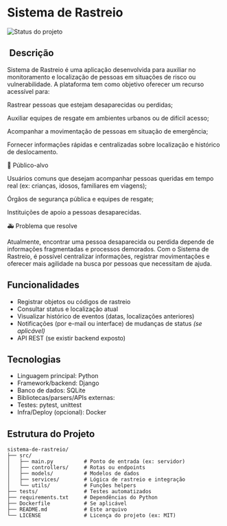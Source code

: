 # Sistema de Rastreio

![Status do projeto](https://img.shields.io/badge/status-em%20desenvolvimento-yellow)  

## ​ Descrição

Sistema de Rastreio é uma aplicação desenvolvida para auxiliar no monitoramento e localização de pessoas em situações de risco ou vulnerabilidade.
A plataforma tem como objetivo oferecer um recurso acessível para:

Rastrear pessoas que estejam desaparecidas ou perdidas;

Auxiliar equipes de resgate em ambientes urbanos ou de difícil acesso;

Acompanhar a movimentação de pessoas em situação de emergência;

Fornecer informações rápidas e centralizadas sobre localização e histórico de deslocamento.

🎯 Público-alvo

Usuários comuns que desejam acompanhar pessoas queridas em tempo real (ex: crianças, idosos, familiares em viagens);

Órgãos de segurança pública e equipes de resgate;

Instituições de apoio a pessoas desaparecidas.

🚑 Problema que resolve

Atualmente, encontrar uma pessoa desaparecida ou perdida depende de informações fragmentadas e processos demorados.
Com o Sistema de Rastreio, é possível centralizar informações, registrar movimentações e oferecer mais agilidade na busca por pessoas que necessitam de ajuda.

##  Funcionalidades

- Registrar objetos ou códigos de rastreio
- Consultar status e localização atual
- Visualizar histórico de eventos (datas, localizações anteriores)
- Notificações (por e-mail ou interface) de mudanças de status *(se aplicável)*
- API REST (se existir backend exposto)

##  Tecnologias

- Linguagem principal: Python
- Framework/backend: Django
- Banco de dados: SQLite
- Bibliotecas/parsers/APIs externas:
- Testes: pytest, unittest
- Infra/Deploy (opcional): Docker

##  Estrutura do Projeto

```text
sistema-de-rastreio/
├── src/
│   ├── main.py          # Ponto de entrada (ex: servidor)
│   ├── controllers/     # Rotas ou endpoints
│   ├── models/          # Modelos de dados
│   ├── services/        # Lógica de rastreio e integração
│   └── utils/           # Funções helpers
├── tests/               # Testes automatizados
├── requirements.txt     # Dependências do Python
├── Dockerfile           # Se aplicável
├── README.md            # Este arquivo
└── LICENSE              # Licença do projeto (ex: MIT)
